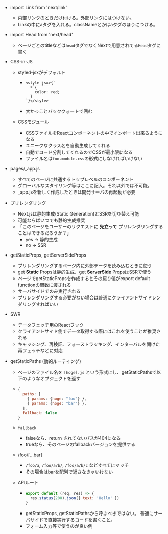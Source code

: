 - import Link from 'next/link'
  - 内部リンクのときだけ付ける。外部リンクにはつけない。
  - Linkの中にaタグを入れる。classNameとかはaタグのほうにつける。

- import Head from 'next/head'
  - ページごとのtitleなどは`head`タグでなくNextで用意されてる`Head`タグに書く

- CSS-in-JS
  - styled-jsxがデフォルト
    - ```
      <style jsx>{`
        * {
          color: red;
        }
      `}</style>
      ```
    - 大かっことバッククォートで囲む

  - CSSモジュール
    - CSSファイルをReactコンポーネントの中でインポート出来るようになる
    - ユニークなクラス名を自動生成してくれる
    - 自動でコード分割してくれるのでCSSが最小限になる
    - ファイル名は`foo.module.css`の形式にしなければいけない

- pages/_app.js
    - すべてのページに共通するトップレベルのコンポーネント
    - グローバルなスタイリング等はここに記入。それ以外では不可能。
    - _app.jsを新しく作成したときは開発サーバの再起動が必要

- プリレンダリング
  - Next.jsは静的生成(Static Generation)とSSRを切り替え可能
  - 可能ならばいつでも静的生成推奨
  - 「このページをユーザーのリクエストに **先立って** プリレンダリングすることはできるだろうか？」
    - yes -> 静的生成
    - no -> SSR

- getStaticProps, getServerSideProps
  - プリレンダリングするページ内に外部データを読み込むときに使う
  - get **Static** Propsは静的生成、get **ServerSide** PropsはSSRで使う
  - ページでgetStaticPropsを作成するとその戻り値がexport default functionの関数に渡される
  - サーバサイドでのみ実行される
  - プリレンダリングする必要がない場合は普通にクライアントサイドレンダリングすればいい

- SWR
  - データフェッチ用のReactフック
  - クライアントサイド側でデータ取得する際にはこれを使うことが推奨される
  - キャッシング、再検証、フォーストラッキング、インターバルを開けた再フェッチなどに対応

- getStaticPaths (動的ルーティング)
  - ページのファイル名を `[hoge].js` という形式にし、getStaticPathsで以下のようなオブジェクトを返す
  - ```js
    {
      paths: [
        { params: {hoge: "foo"} },
        { params: {hoge: "bar"} },
      ],
      fallback: false
    }
    ```
  - `fallback`
    - falseなら、return されてないパスが404になる
    - trueなら、そのページのfallbackバージョンを提供する 

  - /foo/[...bar]
    - `/foo/a`, `/foo/a/b/`, `/foo/a/b/c` などすべてにマッチ
    - その場合はbarを配列で返さなきゃいけない

  - APIルート
    - ```js
      export default (req, res) => {
        res.status(200).json({ text: 'Hello' })
      }
      ```
    - getStaticProps, getStaticPathsから呼ぶべきではない。
      普通にサーバサイドで直接実行するコードを書くこと。
    - フォーム入力等で使うのが良い例